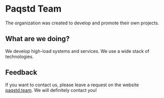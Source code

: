 # Paqstd Team
The organization was created to develop and promote their own projects.

## What are we doing?
We develop high-load systems and services. We use a wide stack of technologies.

## Feedback
If you want to contact us, please leave a request on the website [paqstd.team](https://paqstd.team). We will definitely contact you!
